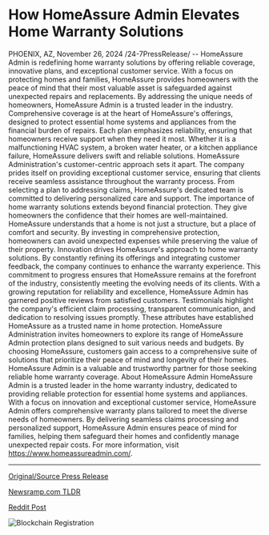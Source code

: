 # How HomeAssure Admin Elevates Home Warranty Solutions

PHOENIX, AZ, November 26, 2024 /24-7PressRelease/ -- HomeAssure Admin is redefining home warranty solutions by offering reliable coverage, innovative plans, and exceptional customer service. With a focus on protecting homes and families, HomeAssure provides homeowners with the peace of mind that their most valuable asset is safeguarded against unexpected repairs and replacements. By addressing the unique needs of homeowners, HomeAssure Admin is a trusted leader in the industry.  Comprehensive coverage is at the heart of HomeAssure's offerings, designed to protect essential home systems and appliances from the financial burden of repairs. Each plan emphasizes reliability, ensuring that homeowners receive support when they need it most. Whether it is a malfunctioning HVAC system, a broken water heater, or a kitchen appliance failure, HomeAssure delivers swift and reliable solutions.  HomeAssure Administration's customer-centric approach sets it apart. The company prides itself on providing exceptional customer service, ensuring that clients receive seamless assistance throughout the warranty process. From selecting a plan to addressing claims, HomeAssure's dedicated team is committed to delivering personalized care and support.  The importance of home warranty solutions extends beyond financial protection. They give homeowners the confidence that their homes are well-maintained. HomeAssure understands that a home is not just a structure, but a place of comfort and security. By investing in comprehensive protection, homeowners can avoid unexpected expenses while preserving the value of their property.  Innovation drives HomeAssure's approach to home warranty solutions. By constantly refining its offerings and integrating customer feedback, the company continues to enhance the warranty experience. This commitment to progress ensures that HomeAssure remains at the forefront of the industry, consistently meeting the evolving needs of its clients.  With a growing reputation for reliability and excellence, HomeAssure Admin has garnered positive reviews from satisfied customers. Testimonials highlight the company's efficient claim processing, transparent communication, and dedication to resolving issues promptly. These attributes have established HomeAssure as a trusted name in home protection.  HomeAssure Administration invites homeowners to explore its range of HomeAssure Admin protection plans designed to suit various needs and budgets. By choosing HomeAssure, customers gain access to a comprehensive suite of solutions that prioritize their peace of mind and longevity of their homes. HomeAssure Admin is a valuable and trustworthy partner for those seeking reliable home warranty coverage.  About HomeAssure Admin HomeAssure Admin is a trusted leader in the home warranty industry, dedicated to providing reliable protection for essential home systems and appliances. With a focus on innovation and exceptional customer service, HomeAssure Admin offers comprehensive warranty plans tailored to meet the diverse needs of homeowners. By delivering seamless claims processing and personalized support, HomeAssure Admin ensures peace of mind for families, helping them safeguard their homes and confidently manage unexpected repair costs. For more information, visit https://www.homeassureadmin.com/. 

---

[Original/Source Press Release](https://www.24-7pressrelease.com/press-release/516586/how-homeassure-admin-elevates-home-warranty-solutions)
                    

[Newsramp.com TLDR](https://newsramp.com/curated-news/homeassure-admin-redefines-home-warranty-solutions-with-reliable-coverage-and-exceptional-service/7270e1faa679c7fcb9422b2c0f7f0518) 

 



[Reddit Post](https://www.reddit.com/r/newsramp/comments/1h070m8/homeassure_admin_redefines_home_warranty/) 



![Blockchain Registration](https://cdn.newsramp.app/24-7PressRelease/qrcode/2411/26/apexgvxa.webp)